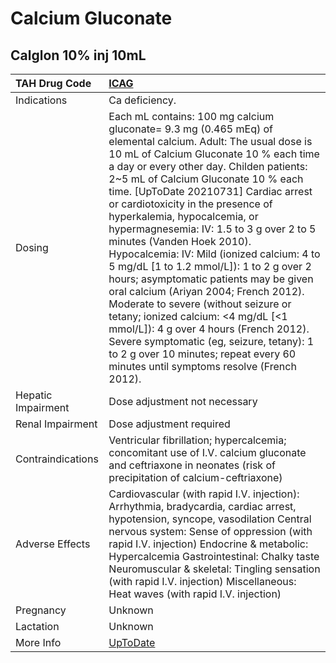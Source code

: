 # Calcium Gluconate

## Calglon 10% inj 10mL

| TAH Drug Code      | [ICAG](https://www.tahsda.org.tw/drugs/hissearch.php?drug_code=ICAG)                                                                                                                                                                                                                                                                                                                                                                                                                                                                                                                                                                                                                                                                                                                                                                                                 |
|:-------------------|:---------------------------------------------------------------------------------------------------------------------------------------------------------------------------------------------------------------------------------------------------------------------------------------------------------------------------------------------------------------------------------------------------------------------------------------------------------------------------------------------------------------------------------------------------------------------------------------------------------------------------------------------------------------------------------------------------------------------------------------------------------------------------------------------------------------------------------------------------------------------|
| Indications        | Ca deficiency.                                                                                                                                                                                                                                                                                                                                                                                                                                                                                                                                                                                                                                                                                                                                                                                                                                                       |
| Dosing             | Each mL contains: 100 mg calcium gluconate= 9.3 mg (0.465 mEq) of elemental calcium. Adult: The usual dose is 10 mL of Calcium Gluconate 10 % each time a day or every other day. Childen patients: 2~5 mL of Calcium Gluconate 10 % each time. [UpToDate 20210731] Cardiac arrest or cardiotoxicity in the presence of hyperkalemia, hypocalcemia, or hypermagnesemia: IV: 1.5 to 3 g over 2 to 5 minutes (Vanden Hoek 2010). Hypocalcemia: IV: Mild (ionized calcium: 4 to 5 mg/dL [1 to 1.2 mmol/L]): 1 to 2 g over 2 hours; asymptomatic patients may be given oral calcium (Ariyan 2004; French 2012). Moderate to severe (without seizure or tetany; ionized calcium: <4 mg/dL [<1 mmol/L]): 4 g over 4 hours (French 2012). Severe symptomatic (eg, seizure, tetany): 1 to 2 g over 10 minutes; repeat every 60 minutes until symptoms resolve (French 2012). |
| Hepatic Impairment | Dose adjustment not necessary                                                                                                                                                                                                                                                                                                                                                                                                                                                                                                                                                                                                                                                                                                                                                                                                                                        |
| Renal Impairment   | Dose adjustment required                                                                                                                                                                                                                                                                                                                                                                                                                                                                                                                                                                                                                                                                                                                                                                                                                                             |
| Contraindications  | Ventricular fibrillation; hypercalcemia; concomitant use of I.V. calcium gluconate and ceftriaxone in neonates (risk of precipitation of calcium-ceftriaxone)                                                                                                                                                                                                                                                                                                                                                                                                                                                                                                                                                                                                                                                                                                        |
| Adverse Effects    | Cardiovascular (with rapid I.V. injection): Arrhythmia, bradycardia, cardiac arrest, hypotension, syncope, vasodilation Central nervous system: Sense of oppression (with rapid I.V. injection) Endocrine & metabolic: Hypercalcemia Gastrointestinal: Chalky taste Neuromuscular & skeletal: Tingling sensation (with rapid I.V. injection) Miscellaneous: Heat waves (with rapid I.V. injection)                                                                                                                                                                                                                                                                                                                                                                                                                                                                   |
| Pregnancy          | Unknown                                                                                                                                                                                                                                                                                                                                                                                                                                                                                                                                                                                                                                                                                                                                                                                                                                                              |
| Lactation          | Unknown                                                                                                                                                                                                                                                                                                                                                                                                                                                                                                                                                                                                                                                                                                                                                                                                                                                              |
| More Info          | [UpToDate](https://www.uptodate.com/contents/calcium-gluconate-drug-information)                                                                                                                                                                                                                                                                                                                                                                                                                                                                                                                                                                                                                                                                                                                                                                                     |

